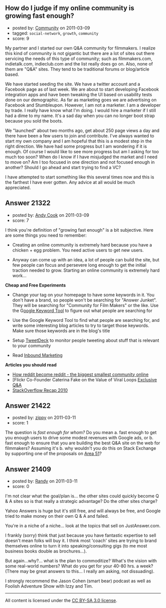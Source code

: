 ## How do I judge if my online community is growing fast enough?

- posted by: [Community](https://stackexchange.com/users/-1/-1-community) on 2011-03-09
- tagged: `social-network`, `growth`, `community`
- score: 9

My partner and I started our own Q&A community for filmmakers.  I realize this kind of community is not gigantic but there are a lot of sites out there servicing the needs of this type of community; such as filmmakers.com, indietalk.com, indieclub.com and the list really does go on.  Also, none of them are "Q&A" sites.  They tend to be traditional forums or blog/article based.  


We have started seeding the site. We have a twitter account and a Facebook page as of last week. We are about to start developing Facebook integration apps and have been tweaking the UI based on usability tests done on our demographic.  As far as marketing goes we are advertising on Facebook and Stumbleupon.  However, I am not a marketer.  I am a developer by trade.  I really have know what I'm doing.  I would hire a marketer if I still had a dime to my name.  It's a sad day when you can no longer boot strap because you sold the boots.


We "launched" about two months ago, get about 250 page views a day and there have been a few users to join and contribute.  I've always wanted to start my own company and I am hopeful that this is a modest step in the right direction.  We have had some progress but I am wondering if it is enough.  Of course I would like to see more progress but am I asking for too much too soon?  When do I know if I have misjudged the market and I need to move on? Am I too focused in one direction and not focused enough in another?  Should I go ahead and start trying to find a VC?


I have attempted to start something like this several times now and this is the farthest I have ever gotten.  Any advice at all would be much appreciated.





## Answer 21322

- posted by: [Andy Cook](https://stackexchange.com/users/-1/6493-andy-cook) on 2011-03-09
- score: 7

<p>I think you're definition of "growing fast enough" is a bit subjective. Here are some things you need to remember:</p>

<ul>
<li><p>Creating an online community is extremely hard because you have a chicken + egg problem. You need active users to get new users.</p></li>
<li><p>Anyway can come up with an idea, a lot of people can build the site, but few people can focus and persevere long enough to get the initial traction needed to grow. Starting an online community is extremely hard work...</p></li>
</ul>

<p><strong>Cheap and Free Experiments</strong></p>

<ul>
<li><p>Change your  tag on your homepage to have some keywords in it. You don't have a brand, so people won't be searching for "Answer Junket". They will be searching for "Community for Film Makers" or the like. Use the G<a href="https://adwords.google.com/o/Targeting/Explorer?__u=1000000000&amp;__c=1000000000&amp;ideaRequestType=KEYWORD_IDEAS#search.none" rel="nofollow">oogle Keyword Tool</a> to figure out what people are searching for</p></li>
<li><p>Use the Google Keyword Tool to find what people are searching for, and write some interesting blog articles to try to target those keywords. Make sure those keywords are in the blog's title</p></li>
<li><p>Setup <a href="http://www.tweetdeck.com/" rel="nofollow">TweetDeck</a> to monitor people tweeting about stuff that is relevant to your community</p></li>
<li><p>Read <a href="http://rads.stackoverflow.com/amzn/click/0470499311" rel="nofollow">Inbound Marketing</a></p></li>
</ul>

<p><strong>Articles you should read</strong></p>

<ul>
<li><a href="http://alexisohanian.com/how-reddit-became-reddit-the-smallest-biggest" rel="nofollow">How reddit become reddit - the biggest smallest community online</a></li>
<li>[Flickr Co-Founder Caterina Fake on the Value of Viral Loops <a href="http://www.fastcompany.com/node/1402994/print" rel="nofollow">Exclusive Q&amp;A</a></li>
<li><a href="http://www.joelonsoftware.com/items/2011/01/24.html" rel="nofollow">StackOverflow Recap 2010</a></li>
</ul>



## Answer 21422

- posted by: [zippy](https://stackexchange.com/users/-1/7781-zippy) on 2011-03-11
- score: 1

<p>The question is <em>fast enough for whom?</em> Do you mean a. fast enough to get you enough users to drive some modest revenues with Google ads, or b. fast enough to ensure that you are building the best Q&amp;A site on the web for filmmakers? Assuming it's b. why wouldn't you do this on Stack Exchange by supporting one of the proposals on <a href="http://area51.stackexchange.com/">Area 51</a>?</p>



## Answer 21409

- posted by: [Randy](https://stackexchange.com/users/-1/8065-randy) on 2011-03-11
- score: 0

I'm not clear what the goal/plan is... the other sites could quickly become Q & A sites so is that really a strategic advantage? Do the other sites charge?

Yahoo Answers is huge but it's still free, and will always be free, and Google tried to make money on their own Q & A and failed. 

You're in a niche of a niche... look at the topics that sell on JustAnswer.com.

I frankly (sorry) think that just because you have fantastic expertise to sell doesn't mean folks will buy it. I think most 'coach' sites are trying to brand themselves online to turn it into speaking/consulting gigs (to me most business books double as brochures...).

But again...why?... what is the plan to commoditize? What's the vision with some real-world numbers? What do you get for your 40-80 hrs. a week?  (There may be great answers to this... I really am asking, not dissuading).

I strongly recommend the Jason Cohen (smart bear) podcast as well as Foolish Adventure Show with Izzy and Tim.



---

All content is licensed under the [CC BY-SA 3.0 license](https://creativecommons.org/licenses/by-sa/3.0/).
